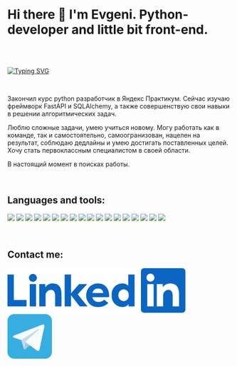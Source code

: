# Hi there 👋 I'm Evgeni. Python-developer and little bit front-end.

<br/>
<br/>

[![Typing SVG](https://readme-typing-svg.demolab.com?font=oswald&weight=700&size=24&duration=3000&pause=1000&color=3BCAF7&random=false&width=500&height=45&lines=Yandex+Practicum+graduate+...;Back-end+and+Front-end+developer;Fullstack+developer+++%F0%9F%91%86;Python+developer+and+Javascri+++++++%F0%9F%A4%AF;damn+it+...++++++++++++%F0%9F%A4%AC)](https://git.io/typing-svg)

<br/>

<p>
Закончил курс python разработчик в Яндекс Практикум. Сейчас изучаю фреймворк FastAPI и SQLAlchemy, а также
совершенствую свои навыки в решении алгоритмических задач.
</p>
<p>
Люблю сложные задачи, умею учиться новому. Могу работать как в команде, так и самостоятельно, самоогранизован, нацелен
на результат, соблюдаю дедлайны и умею достигать поставленных целей. Хочу стать первоклассным специалистом в своей
области.
</p>
<p>
В настоящий момент в поисках работы.
</p>
<br/>

## Languages and tools:

<p>
    <img src="https://img.shields.io/badge/fastapi-3670A0?style=for-the-badge&logo=fastapi&logoColor=00c0ad" />
    <img src="https://img.shields.io/badge/pytest-3670A0?style=for-the-badge&logo=pytest&logoColor=fff45e" />
    <img src="https://img.shields.io/badge/sqlalchemy-3670A0?style=for-the-badge&logo=circle&logoColor=9fca9f" />
    <img src="https://img.shields.io/badge/python-3670A0?style=for-the-badge&logo=python&logoColor=ffdd54" />
    <img src="https://img.shields.io/badge/django-3670A0?style=for-the-badge&logo=django&logoColor=11F7BB" />
    <img src="https://img.shields.io/badge/DRF-3670A0?style=for-the-badge&logo=django&logoColor=ff7171" />
    <img src="https://img.shields.io/badge/postgres-3670A0?style=for-the-badge&logo=postgresql&logoColor=66EEFF" />
    <img src="https://img.shields.io/badge/gunicorn-3670A0?style=for-the-badge&logo=gunicorn&logoColor=11FF44" />
    <img src="https://img.shields.io/badge/docker-3670A0?style=for-the-badge&logo=docker&logoColor=33AAFF" />
    <img src="https://img.shields.io/badge/nginx-3670A0?style=for-the-badge&logo=nginx&logoColor=11FF44" />
    <img src="https://img.shields.io/badge/linux-3670A0?style=for-the-badge&logo=linux&logoColor=000000" />
    <img src="https://img.shields.io/badge/sqlite-3670A0.svg?style=for-the-badge&logo=sqlite&logoColor=000000" />
    <img src="https://img.shields.io/badge/CI_CD-3670A0.svg?style=for-the-badge" />
    <img src="https://img.shields.io/badge/html-3670A0?style=for-the-badge&logo=html5&logoColor=84caf8" />
    <img src="https://img.shields.io/badge/css-3670A0?style=for-the-badge&logo=css3&logoColor=f16529" />
    <img src="https://img.shields.io/badge/js-3670A0?style=for-the-badge&logo=javascript&logoColor=F7DF1E" />
    <img src="https://img.shields.io/badge/Unittest-3670A0.svg?style=for-the-badge" />
    <img src="https://img.shields.io/badge/github_actions-3670A0.svg?style=for-the-badge&logo=github&logoColor=white" />
</p>
<br/>

## Contact me:

[![linkedin](svg/linkedin.svg)](https://www.linkedin.com/in/kluev-evga)
&nbsp;&nbsp;&nbsp;&nbsp;&nbsp;&nbsp;&nbsp;&nbsp;&nbsp;[![telegram](svg/telegram.svg)](https://t.me/kluev_evga)
<br/>
<br/>
<br/>
